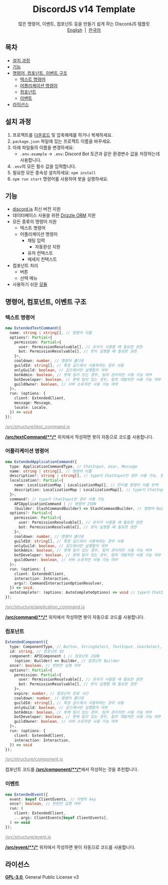 <h1 align="center">DiscordJS v14 Template</h1>
<p align="center">
  많은 명령어, 이벤트, 컴포넌트 등을 만들기 쉽게 하는 DiscordJS 템플릿<br>
  <a href="/README.md">English</a>
  &nbsp;|&nbsp;
  <a href="/docs/ko/README.md">한국어</a>
</p>

## 목차

- [설치 과정](#설치-과정)
- [기능](#기능)
- [명령어, 컴포넌트, 이벤트 구조](#명령어-컴포넌트-이벤트-구조)
  - [텍스트 명령어](#텍스트-명령어)
  - [어플리케이션 명령어](#어플리케이션-명령어)
  - [컴포넌트](#컴포넌트)
  - [이벤트](#이벤트)
- [라이선스](#라이선스)

## 설치 과정

1. 프로젝트를 [다운로드](https://github.com/iam-green/DiscordJS-v14-Template/archive/refs/heads/main.zip) 및 압축해제를 하거나 복제하세요.
2. `package.json` 파일에 있는 프로젝트 이름을 바꾸세요.
3. 아래 파일들의 이름을 변경하세요:
   - `.env.example` → `.env`: Discord Bot 토큰과 같은 환경변수 값을 저장하는데 사용합니다.
4. `.env`의 모든 필수 값을 입력합니다.
5. 필요한 모든 종속성 설치하세요: `npm install`
6. `npm run start` 명령어를 사용하여 봇을 실행하세요.

## 기능

- [discord.js](https://discord.js.org/) 최신 버전 지원
- 데이터베이스 사용을 위한 [Drizzle ORM](/docs/ko/database.md) 지원
- 모든 종류의 명령어 지원
  - 텍스트 명령어
  - 어플리케이션 명령어
    - 채팅 입력
      - 자동완성 지원
    - 유저 컨텍스트
    - 메세지 컨텍스트
- 컴포넌트 처리
  - 버튼
  - 선택 메뉴
- 사용하기 쉬운 [모듈](/docs/ko/module.md)

## 명령어, 컴포넌트, 이벤트 구조

### 텍스트 명령어

```ts
new ExtendedTextCommand({
  name: string | string[], // 명령어 이름
  options?: Partial<{
    permission: Partial<{
      user: PermissionResolvable[], // 유저가 사용할 때 필요한 권한
      bot: PermissionResolvable[], // 봇이 실행할 때 필요한 권한
    }>,
    cooldown: number, // 명령어 쿨다운
    guildId: string[], // 특정 길드에서 사용하려는 경우 사용
    onlyGuild: boolean, // 길드에서만 실행할지 여부
    botAdmin: boolean, // 봇에 팀이 있는 경우, 팀의 관리자만 사용 가능 여부
    botDeveloper: boolean, // 봇에 팀이 있는 경우, 팀의 개발자만 사용 가능 여부
    guildOwner: boolean, // 서버 소유자만 사용 가능 여부
  }>,
  run: (options: {
    client: ExtendedClient,
    message: Message,
    locale: Locale,
  }) => void
});
```

<a style="color: gray;" href="/src/structure/text_command.js">/src/structure/text_command.js</a>

<u>**/src/textCommand/\*\*/\***</u> 위치에서 작성하면 봇이 자동으로 코드를 사용합니다.

### 어플리케이션 명령어

```ts
new ExtendedApplicationCommand({
  type: ApplicationCommandType, // ChatInput, User, Message
  name: string | string[], // 명령어 이름
  description?: string | string[], // type이 ChatInput인 경우 사용 가능, 명령어 설명
  localization?: Partial<{
    name: LocalizationMap | LocalizationMap[], // 언어별 명령어 이름 번역
    description: LocalizationMap | LocalizationMap[], // type이 ChatInput인 경우 사용 가능, 언어별 명령어 설명 번역
  }>,
  command?: // type이 ChatInput인 경우 사용 가능
    APIApplicationCommand | // 명령어 JSON
    (builder: SlashCommandBuilder) => SlashCommandBuilder, // 명령어 Builder
  options?: Partial<{
    permission: Partial<{
      user: PermissionResolvable[], // 유저가 사용할 때 필요한 권한
      bot: PermissionResolvable[], // 봇이 실행할 때 필요한 권한
    }>,
    cooldown: number, // 명령어 쿨다운
    guildId: string[], // 특정 길드에서 사용하려는 경우 사용
    onlyGuild: boolean, // 길드에서만 실행할지 여부
    botAdmin: boolean, // 봇에 팀이 있는 경우, 팀의 관리자만 사용 가능 여부
    botDeveloper: boolean, // 봇에 팀이 있는 경우, 팀의 개발자만 사용 가능 여부
    guildOwner: boolean, // 서버 소유자만 사용 가능 여부
  }>;
  run: (options: {
    client: ExtendedClient,
    interaction: Interaction,
    args?: CommandInteractionOptionResolver,
  }) => void,
  autoComplete?: (options: AutoCompleteOptions) => void // type이 ChatInput인 경우 사용 가능
});
```

<a style="color: gray;" href="/src/structure/application_command.js">/src/structure/application_command.js</a>

<u>**/src/command/\*\*/\***</u> 위치에서 작성하면 봇이 자동으로 코드를 사용합니다.

### 컴포넌트

```ts
ExtendedComponent({
  type: ComponentType, // Button, StringSelect, TextInput, UserSelect, RoleSelect, MentionableSelect, ChannelSelect
  id: string, // 컴포넌트 ID
  component: APIComponent | // 컴포넌트 JSON
    (option: Builder) => Builder, // 컴포넌트 Builder
  once?: boolean, // 한번만 실행 여부
  options?: Partial<{
    permission: Partial<{
      user: PermissionResolvable[], // 유저가 사용할 때 필요한 권한
      bot: PermissionResolvable[], // 봇이 실행할 때 필요한 권한
    }>,
    expire: number, // 컴포넌트 만료 시간
    cooldown: number, // 명령어 쿨다운
    guildId: string[], // 특정 길드에서 사용하려는 경우 사용
    onlyGuild: boolean, // 길드에서만 실행할지 여부
    botAdmin: boolean, // 봇에 팀이 있는 경우, 팀의 관리자만 사용 가능 여부
    botDeveloper: boolean, // 봇에 팀이 있는 경우, 팀의 개발자만 사용 가능 여부
    guildOwner: boolean, // 서버 소유자만 사용 가능 여부
  }>,
  run: (options: {
    client: ExtendedClient,
    interaction: Interaction,
  }) => void
});
```

<a style="color: gray;" href="/src/structure/component.js">/src/structure/component.js</a>

컴포넌트 코드를 <u>**/src/component/\*\*/\***</u>에서 작성하는 것을 추천합니다.

### 이벤트

```ts
new ExtendedEvent({
  event: keyof ClientEvents, // 이벤트 key
  once?: boolean, // 한번만 실행 여부
  run: (
    client: ExtendedClient,
    ...args: ClientEvents[keyof ClientEvents],
  ) => void
});
```

<a style="color: gray;" href="/src/structure/event.js">/src/structure/event.js</a>

<u>**/src/event/\*\*/\***</u> 위치에서 작성하면 봇이 자동으로 코드를 사용합니다.

## 라이선스

[**GPL-3.0**](/LICENSE), General Public License v3

